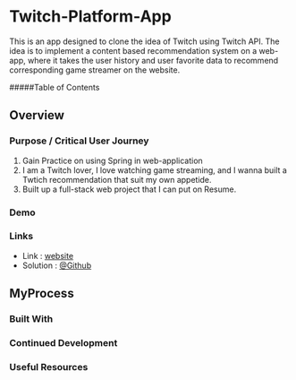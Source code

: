 # Twitch-Platform-App
This is an app designed to clone the idea of Twitch using Twitch API. The idea is to implement a content based recommendation system on a web-app, where it takes the user history and user favorite data to recommend corresponding game streamer on the website.

#####Table of Contents  







## Overview
### Purpose / Critical User Journey
1. Gain Practice on using Spring in web-application
2. I am a Twitch lover, I love watching game streaming, and I wanna built a Twtich recommendation that suit my own appetide. 
3. Built up a full-stack web project that I can put on Resume.

### Demo


### Links
* Link      : [website](http://3.145.56.163/)
* Solution  : [@Github](https://github.com/catfish0w0/twitch-platform-app)

## MyProcess
### Built With


### Continued Development



### Useful Resources


